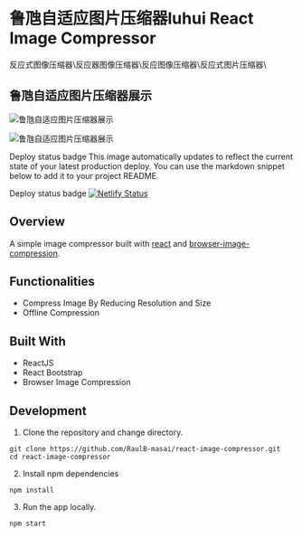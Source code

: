 
# 鲁虺自适应图片压缩器luhui React Image Compressor
反应式图像压缩器\反应器图像压缩器\反应图像压缩器\反应式图片压缩器\
## 鲁虺自适应图片压缩器展示
![鲁虺自适应图片压缩器展示](http://imagecompressor.luhui.net/luhui-Image-Compressor-http-imagecompressor-luhui-net-React-Image-Compressor.jpg)

![鲁虺自适应图片压缩器展示](http://imagecompressor.luhui.net/imagecompressor.luhui.net_20220401184303.jpg)

Deploy status badge
This image automatically updates to reflect the current state of your latest production deploy. You can use the markdown snippet below to add it to your project README.

Deploy status badge
[![Netlify Status](https://api.netlify.com/api/v1/badges/9d07c231-7ba1-4230-b7d3-b86032e7a34c/deploy-status)](https://app.netlify.com/sites/imagecompressors/deploys)


## Overview

A simple image compressor built with [react](https://reactjs.org/) and [browser-image-compression](https://www.npmjs.com/package/browser-image-compression).

## Functionalities

- Compress Image By Reducing Resolution and Size
- Offline Compression

## Built With

- ReactJS
- React Bootstrap
- Browser Image Compression

## Development

1. Clone the repository and change directory.

```
git clone https://github.com/RaulB-masai/react-image-compressor.git
cd react-image-compressor
```

2. Install npm dependencies

```
npm install
```

3. Run the app locally.

```
npm start
```
